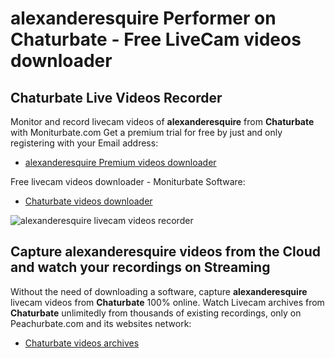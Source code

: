 # alexanderesquire Performer on Chaturbate - Free LiveCam videos downloader

## Chaturbate Live Videos Recorder

Monitor and record livecam videos of **alexanderesquire** from **Chaturbate** with Moniturbate.com
Get a premium trial for free by just and only registering with your Email address:
* [alexanderesquire Premium videos downloader](https://moniturbate.com/request-demo-licence-key.html)

Free livecam videos downloader - Moniturbate Software:
* [Chaturbate videos downloader](https://moniturbate.com/moniturbate-download-software.html)

![alexanderesquire livecam videos recorder](https://peachurnet.com/templates/moniturbate-software.png)


## Capture alexanderesquire videos from the Cloud and watch your recordings on Streaming

Without the need of downloading a software, capture **alexanderesquire** livecam videos from **Chaturbate** 100% online.
Watch Livecam archives from **Chaturbate** unlimitedly from thousands of existing recordings, only on Peachurbate.com and its websites network:
* [Chaturbate videos archives](https://peachurnet.com/)